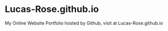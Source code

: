 # Lucas-Rose.github.io

My Online Website Portfolio hosted by Github, visit at Lucas-Rose.github.io
